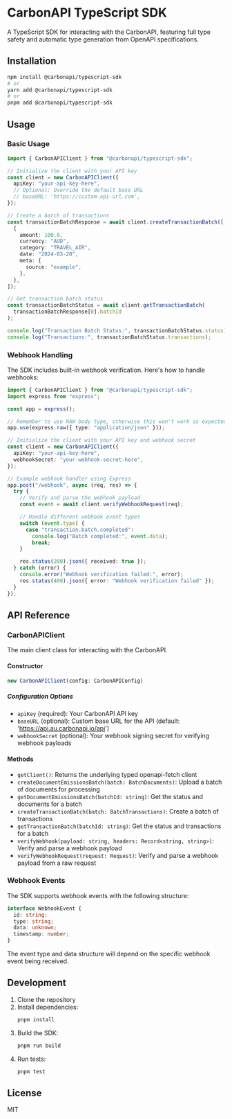 # CarbonAPI TypeScript SDK

A TypeScript SDK for interacting with the CarbonAPI, featuring full type safety and automatic type generation from OpenAPI specifications.

## Installation

```bash
npm install @carbonapi/typescript-sdk
# or
yarn add @carbonapi/typescript-sdk
# or
pnpm add @carbonapi/typescript-sdk
```

## Usage

### Basic Usage

```typescript
import { CarbonAPIClient } from "@carbonapi/typescript-sdk";

// Initialize the client with your API key
const client = new CarbonAPIClient({
  apiKey: "your-api-key-here",
  // Optional: Override the default base URL
  // baseURL: 'https://custom-api-url.com',
});

// Create a batch of transactions
const transactionBatchResponse = await client.createTransactionBatch([
  {
    amount: 100.0,
    currency: "AUD",
    category: "TRAVEL_AIR",
    date: "2024-03-20",
    meta: {
      source: "example",
    },
  },
]);

// Get transaction batch status
const transactionBatchStatus = await client.getTransactionBatch(
  transactionBatchResponse[0].batchId
);

console.log("Transaction Batch Status:", transactionBatchStatus.status);
console.log("Transactions:", transactionBatchStatus.transactions);
```

### Webhook Handling

The SDK includes built-in webhook verification. Here's how to handle webhooks:

```typescript
import { CarbonAPIClient } from "@carbonapi/typescript-sdk";
import express from "express";

const app = express();

// Remember to use RAW body type, otherwise this won't work as expected!
app.use(express.raw({ type: "application/json" }));

// Initialize the client with your API key and webhook secret
const client = new CarbonAPIClient({
  apiKey: "your-api-key-here",
  webhookSecret: "your-webhook-secret-here",
});

// Example webhook handler using Express
app.post("/webhook", async (req, res) => {
  try {
    // Verify and parse the webhook payload
    const event = await client.verifyWebhookRequest(req);

    // Handle different webhook event types
    switch (event.type) {
      case "transaction.batch.completed":
        console.log("Batch completed:", event.data);
        break;
    }

    res.status(200).json({ received: true });
  } catch (error) {
    console.error("Webhook verification failed:", error);
    res.status(400).json({ error: "Webhook verification failed" });
  }
});
```

## API Reference

### CarbonAPIClient

The main client class for interacting with the CarbonAPI.

#### Constructor

```typescript
new CarbonAPIClient(config: CarbonAPIConfig)
```

##### Configuration Options

- `apiKey` (required): Your CarbonAPI API key
- `baseURL` (optional): Custom base URL for the API (default: 'https://api.au.carbonapi.io/api')
- `webhookSecret` (optional): Your webhook signing secret for verifying webhook payloads

#### Methods

- `getClient()`: Returns the underlying typed openapi-fetch client
- `createDocumentEmissionsBatch(batch: BatchDocuments)`: Upload a batch of documents for processing
- `getDocumentEmissionsBatch(batchId: string)`: Get the status and documents for a batch
- `createTransactionBatch(batch: BatchTransactions)`: Create a batch of transactions
- `getTransactionBatch(batchId: string)`: Get the status and transactions for a batch
- `verifyWebhook(payload: string, headers: Record<string, string>)`: Verify and parse a webhook payload
- `verifyWebhookRequest(request: Request)`: Verify and parse a webhook payload from a raw request

### Webhook Events

The SDK supports webhook events with the following structure:

```typescript
interface WebhookEvent {
  id: string;
  type: string;
  data: unknown;
  timestamp: number;
}
```

The event type and data structure will depend on the specific webhook event being received.

## Development

1. Clone the repository
2. Install dependencies:
   ```bash
   pnpm install
   ```
3. Build the SDK:
   ```bash
   pnpm run build
   ```
4. Run tests:
   ```bash
   pnpm test
   ```

## License

MIT
